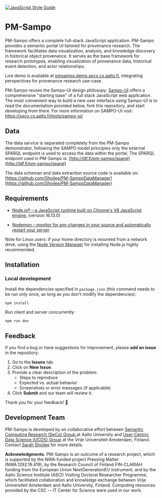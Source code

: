 [![JavaScript Style Guide](https://img.shields.io/badge/code_style-standard-brightgreen.svg)](https://standardjs.com)
# PM-Sampo

PM-Sampo offers a complete full-stack JavaScript application. PM-Sampo provides a semantic portal UI tailored for provenance research. The framework facilitates data visualization, analysis, and knowledge discovery in historical object provenance. It serves as the base framework for research prototypes, enabling visualization of provenance data, historical event detection, and actor relationships.

Live demo is available at [pmsampo.demo.seco.cs.aalto.fi](https://pmsampo.demo.seco.cs.aalto.fi/en), integrating perspectives for provenance research use-case.

PM-Sampo reuses the Sampo-UI design philosopy. [Sampo-UI](https://sampo-ui.demo.seco.cs.aalto.fi/en/) offers a comprehensive "starting base" of a full stack JavaScript web application. The most convenient way to build a new user interface using Sampo-UI is to read the documentation provided below, fork this repository, and start developing from there. For more information on SAMPO-UI visit: https://seco.cs.aalto.fi/tools/sampo-ui/

## Data
The data service is separated completely from the PM-Sampo demonstrator, following the SAMPO model principles
only the external SPARQL endpoint is used to access the data within the portal. The SPARQL endpoint used in PM-Sampo is: [http://ldf.fi/pm-sampo/sparql](http://ldf.fi/pm-sampo/sparql)

The data scheman and data extraction source code is available on: [https://github.com/Shoilee/PM-SampoDataManager](https://github.com/Shoilee/PM-SampoDataManager)

## Requirements

* [Node.js® &ndash; a JavaScript runtime built on Chrome's V8 JavaScript engine.](https://nodejs.org/en/) (version 16.13.0)

* [Nodemon &ndash; monitor for any changes in your source and automatically restart your server](https://nodemon.io/)

Note for Linux users: if your home directory is mounted from a network drive, using the [Node Version Manager](https://github.com/nvm-sh/nvm) for installing Node.js highly recommended. 

## Installation

### Local development

Install the dependencies specified in `package.json` (this command needs to be run only once,
  as long as you don't modify the dependencies):

`npm install`

Run client and server concurrently:

`npm run dev`

## Feedback

If you find a bug or have suggestions for improvement, please **add an issue** in the repository:  
1. Go to the **Issues** tab.  
2. Click on **New Issue**.  
3. Provide a clear description of the problem:  
   - Steps to reproduce  
   - Expected vs. actual behavior  
   - Screenshots or error messages (if applicable)  
4. Click **Submit** and our team will review it.  

Thank you for your feedback! 🚀  


## Development Team

PM-Sampo is developed by an collaborative effort between [Semantic Computing Research (SeCo) Group ](https://seco.cs.aalto.fi) at Aalto University and [User-Centric Data Science (UCDS) Group](https://ucds.cs.vu.nl/) at the Vrije Universiteit Amsterdam, Finland. Contact [Sarah Shoilee](mailto:s.b.a.shoilee@vu.nl) for more details.

**Acknowledgments.** PM-Sampo is an outcome of a research project, which is supported by the NWA-funded project Pressing Matter (NWA.1292.19.419), by the Research Council of Finland FIN-CLARIAH funding from the European Union NextGenerationEU instrument, and by the Aalto Science Institute (ASCI) Visiting Doctoral Researcher Programme, which facilitated collaboration and knowledge exchange between Vrije Universiteit Amsterdam and Aalto University, Finland. Computing resources provided by the CSC -- IT Center for Science were used in our work.
